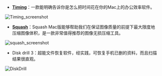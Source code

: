- **[Timing](https://itunes.apple.com/cn/app/timing/id431511738)**：一款能明确告诉你是怎么把时间花在你的Mac上的办公效率软件。

![Timing_screenshot](http://ofx24fene.bkt.clouddn.com//img/book/Timing_screenshot.png)

- **[Squash](https://itunes.apple.com/cn/app/squash-web-image-compression/id1152443474?mt=12)**：Squash Mac版能够帮助我们在保证图像质量的前提下最大限度地压缩图像体积，是一款非常值得推荐的图像无损压缩工具。

![squash_screenshot](http://ofx24fene.bkt.clouddn.com//img/book/squash_screenshot.png)

- Disk drill 3：超能文件恢复软件，经实践，可恢复手机已删的资料，而且扫描结果很直观。

![DiskDrill](http://ofx24fene.bkt.clouddn.com//img/book/Disk%20Drill%203.png)
